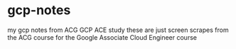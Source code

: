 # gcp-notes
my gcp notes from ACG GCP ACE study
these are just screen scrapes from the ACG course for the Google Associate Cloud Engineer course
